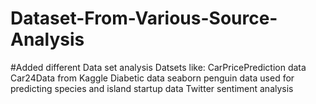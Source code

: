 # Dataset-From-Various-Source-Analysis
#Added different Data set analysis
Datsets like: CarPricePrediction data
Car24Data from Kaggle
Diabetic data
seaborn penguin data
used for predicting species and island
startup data
Twitter sentiment analysis
